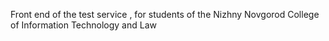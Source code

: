 Front end of the test service , for students of the Nizhny Novgorod College of Information Technology and Law
